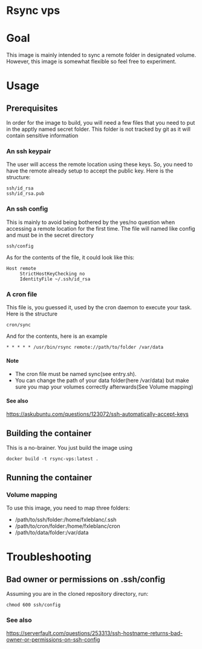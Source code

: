 # Rsync vps

# Goal
This image is mainly intended to sync a remote folder in designated volume. However, this image is somewhat flexible so feel free to experiment.

# Usage

## Prerequisites
In order for the image to build, you will need a few files that you need to put in the apptly named secret folder. This folder is not tracked by git as it will contain sensitive information

### An ssh keypair
The user will access the remote location using these keys. So, you need to have the remote already setup to accept the public key. Here is the structure:
```
ssh/id_rsa
ssh/id_rsa.pub
```

### An ssh config
This is mainly to avoid being bothered by the yes/no question when accessing a remote location for the first time. The file will named like config and must be in the secret directory
```
ssh/config
```
As for the contents of the file, it could look like this:
```
Host remote
     StrictHostKeyChecking no
     IdentityFile ~/.ssh/id_rsa
```

### A cron file
This file is, you guessed it, used by the cron daemon to execute your task. Here is the structure
```
cron/sync
```
And for the contents, here is an example
```
* * * * * /usr/bin/rsync remote://path/to/folder /var/data
```

#### Note
- The cron file must be named sync(see entry.sh).
- You can change the path of your data folder(here /var/data) but make sure you map your volumes correctly afterwards(See Volume mapping)

#### See also
https://askubuntu.com/questions/123072/ssh-automatically-accept-keys

## Building the container
This is a no-brainer. You just build the image using
```
docker build -t rsync-vps:latest .
```

## Running the container

### Volume mapping
To use this image, you need to map three folders:
- /path/to/ssh/folder:/home/fxleblanc/.ssh
- /path/to/cron/folder:/home/fxleblanc/cron
- /path/to/data/folder:/var/data

# Troubleshooting

## Bad owner or permissions on .ssh/config
Assuming you are in the cloned repository directory, run:
```
chmod 600 ssh/config
```

### See also
https://serverfault.com/questions/253313/ssh-hostname-returns-bad-owner-or-permissions-on-ssh-config
